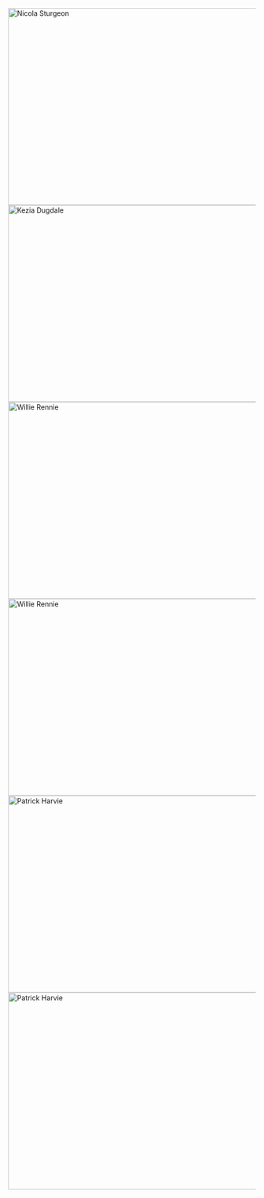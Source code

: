 
<script src="https://d3js.org/d3.v3.min.js" charset="utf-8"></script>


<!-- Latest compiled and minified CSS -->
<link rel="stylesheet" href="https://maxcdn.bootstrapcdn.com/bootstrap/3.3.7/css/bootstrap.min.css" integrity="sha384-BVYiiSIFeK1dGmJRAkycuHAHRg32OmUcww7on3RYdg4Va+PmSTsz/K68vbdEjh4u" crossorigin="anonymous">
<link rel="stylesheet" href="index.css">
<link script src="script.js"> 
</script>


  <a href="INSERT BOX HERE">
  <img src="http://www.heraldscotland.com/resources/images/4395268/" alt="Nicola Sturgeon" style="width:662px;height:400px;border:0;">
</a>

 <a href="INSERT BOX HERE">
  <img src="http://i2.dailyrecord.co.uk/incoming/article2235079.ece/ALTERNATES/s1200/Kezia-Dugdale.jpg" alt="Kezia Dugdale" style="width:662px;height:400px;border:0;">
</a> 
<a href="INSERT BOX HERE">
  <img src="http://www.thetimes.co.uk/tto/multimedia/archive/00825/86257908-8968-11e4-_825495c.jpg" alt="Willie Rennie" style="width:662px;height:400px;border:0;" >
</a> 
<a href="INSERT BOX HERE">
  <img src="https://static-secure.guim.co.uk/sys-images/Guardian/Pix/pictures/2014/10/5/1412523972915/Willie-Rennie-014.jpg" alt="Willie Rennie" style="width:662px;height:400px;border:0;" >
</a> 
<a href="INSERT BOX HERE">
  <img src="http://files.stv.tv/imagebase/106/650x366/106763-patrick-harvie-greens-would-work-with-other-parties.jpg" alt="Patrick Harvie" style="width:662px;height:400px;border:0;" >
</a> 
<a href="INSERT BOX HERE">
  <img src="http://i3.dailyrecord.co.uk/incoming/article3609924.ece/ALTERNATES/s615/David-Coburn.jpg" alt="Patrick Harvie" style="width:662px;height:400px;border:0;" >
</a> 
